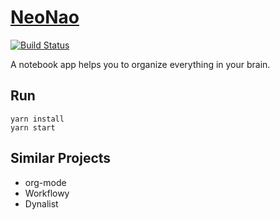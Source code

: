 # [NeoNao](https://quanbrew.github.io/neonao/)

[![Build Status](https://travis-ci.com/quanbrew/neonao.svg?branch=master)](https://travis-ci.com/quanbrew/neonao)

A notebook app helps you to organize everything in your brain.

## Run

```
yarn install
yarn start
```

## Similar Projects

- org-mode
- Workflowy
- Dynalist
